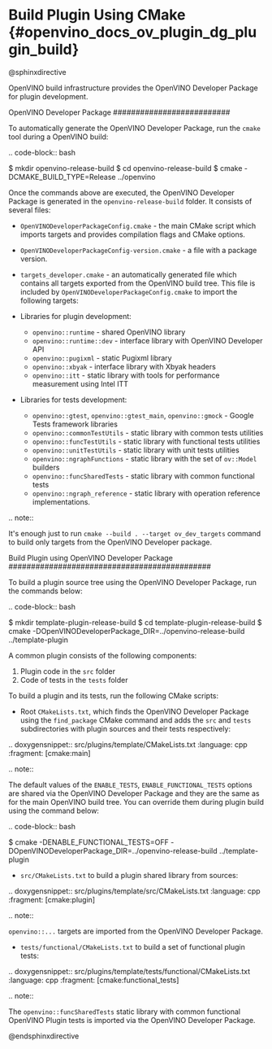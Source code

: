 # Build Plugin Using CMake {#openvino_docs_ov_plugin_dg_plugin_build}

@sphinxdirective

OpenVINO build infrastructure provides the OpenVINO Developer Package for plugin development.

OpenVINO Developer Package
##########################

To automatically generate the OpenVINO Developer Package, run the ``cmake`` tool during a OpenVINO build:

.. code-block:: bash 

   $ mkdir openvino-release-build
   $ cd openvino-release-build
   $ cmake -DCMAKE_BUILD_TYPE=Release ../openvino

Once the commands above are executed, the OpenVINO Developer Package is generated in the ``openvino-release-build`` folder. It consists of several files:

* ``OpenVINODeveloperPackageConfig.cmake`` - the main CMake script which imports targets and provides compilation flags and CMake options.
* ``OpenVINODeveloperPackageConfig-version.cmake`` - a file with a package version.
* ``targets_developer.cmake`` - an automatically generated file which contains all targets exported from the OpenVINO build tree. This file is included by ``OpenVINODeveloperPackageConfig.cmake`` to import the following targets:


* Libraries for plugin development:

   * ``openvino::runtime`` - shared OpenVINO library
   * ``openvino::runtime::dev`` - interface library with OpenVINO Developer API
   * ``openvino::pugixml`` - static Pugixml library
   * ``openvino::xbyak`` - interface library with Xbyak headers
   * ``openvino::itt`` - static library with tools for performance measurement using Intel ITT
   
* Libraries for tests development:

   * ``openvino::gtest``, ``openvino::gtest_main``, ``openvino::gmock`` - Google Tests framework libraries
   * ``openvino::commonTestUtils`` - static library with common tests utilities 
   * ``openvino::funcTestUtils`` - static library with functional tests utilities 
   * ``openvino::unitTestUtils`` - static library with unit tests utilities 
   * ``openvino::ngraphFunctions`` - static library with the set of ``ov::Model`` builders
   * ``openvino::funcSharedTests`` - static library with common functional tests
   * ``openvino::ngraph_reference`` - static library with operation reference implementations.

.. note::  
   
   It's enough just to run ``cmake --build . --target ov_dev_targets`` command to build only targets from the OpenVINO Developer package.

Build Plugin using OpenVINO Developer Package
#############################################

To build a plugin source tree using the OpenVINO Developer Package, run the commands below:

.. code-block:: bash 

   $ mkdir template-plugin-release-build
   $ cd template-plugin-release-build
   $ cmake -DOpenVINODeveloperPackage_DIR=../openvino-release-build ../template-plugin


A common plugin consists of the following components:

1. Plugin code in the ``src`` folder
2. Code of tests in the ``tests`` folder

To build a plugin and its tests, run the following CMake scripts:

- Root ``CMakeLists.txt``, which finds the OpenVINO Developer Package using the ``find_package`` CMake command and adds the ``src`` and ``tests`` subdirectories with plugin sources and their tests respectively:

.. doxygensnippet:: src/plugins/template/CMakeLists.txt
   :language: cpp
   :fragment: [cmake:main]

.. note:: 
      
   The default values of the ``ENABLE_TESTS``, ``ENABLE_FUNCTIONAL_TESTS`` options are shared via the OpenVINO Developer Package and they are the same as for the main OpenVINO build tree. You can override them during plugin build using the command below:

.. code-block:: bash 
   
   $ cmake -DENABLE_FUNCTIONAL_TESTS=OFF -DOpenVINODeveloperPackage_DIR=../openvino-release-build ../template-plugin


* ``src/CMakeLists.txt`` to build a plugin shared library from sources:

.. doxygensnippet:: src/plugins/template/src/CMakeLists.txt
   :language: cpp
   :fragment: [cmake:plugin]

.. note::  
      
   ``openvino::...`` targets are imported from the OpenVINO Developer Package.

* ``tests/functional/CMakeLists.txt`` to build a set of functional plugin tests:

.. doxygensnippet:: src/plugins/template/tests/functional/CMakeLists.txt
   :language: cpp
   :fragment: [cmake:functional_tests]

.. note::  
      
   The ``openvino::funcSharedTests`` static library with common functional OpenVINO Plugin tests is imported via the OpenVINO Developer Package.

@endsphinxdirective

